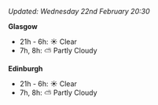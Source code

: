 *Updated: Wednesday 22nd February 20:30*

**Glasgow**

* 21h - 6h: :sunny: Clear
* 7h, 8h: :partly_sunny: Partly Cloudy

**Edinburgh**

* 21h - 6h: :sunny: Clear
* 7h, 8h: :partly_sunny: Partly Cloudy
